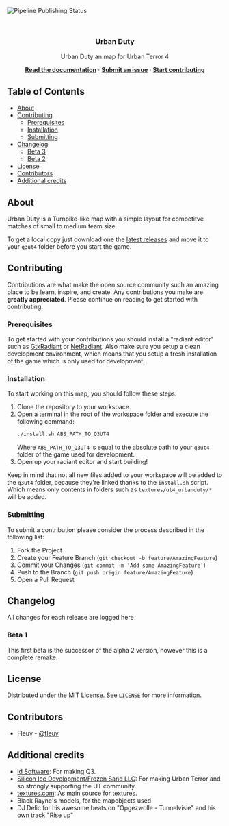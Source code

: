 <!-- badges -->

![Pipeline Publishing Status][badge-publish-status]

<!-- intro -->
<br />
<h3 align="center">Urban Duty</h1>

<p align="center">Urban Duty an map for Urban Terror 4</p>

<p align="center">
    <strong><a href="#about">Read the documentation</a></strong>
    ·
    <strong><a href="//github.com/fleuv/ut4_urbanduty/issues/new">Submit an issue</a></strong>
    ·
    <strong><a href="#contributing">Start contributing</a></strong>
</p>

## Table of Contents

- [About](#about)
- [Contributing](#contributing)
  - [Prerequisites](#prerequisites)
  - [Installation](#installation)
  - [Submitting](#submitting)
- [Changelog](#changelog)
  - [Beta 3](#beta-3)
  - [Beta 2](#beta-2)
- [License](#license)
- [Contributors](#contributors)
- [Additional credits](#additional-credits)

## About

Urban Duty is a Turnpike-like map with a simple layout for competitve matches of small to medium team size.

To get a local copy just download one the [latest releases][latest-release] and move it to your `q3ut4` folder before you start the game.

## Contributing

Contributions are what make the open source community such an amazing place to be learn, inspire, and create. Any contributions you make are **greatly appreciated**. Please continue on reading to get started with contributing.

### Prerequisites

To get started with your contributions you should install a "radiant editor" such as [GtkRadiant][gtkradiant] or [NetRadiant][netradiant]. Also make sure you setup a clean development environment, which means that you setup a fresh installation of the game which is only used for development.

### Installation

To start working on this map, you should follow these steps:

1. Clone the repository to your workspace.
2. Open a terminal in the root of the workspace folder and execute the following command:
   ```sh
   ./install.sh ABS_PATH_TO_Q3UT4
   ```
   Where `ABS_PATH_TO_Q3UT4` is equal to the absolute path to your `q3ut4` folder of the game used for development.
3. Open up your radiant editor and start building!

Keep in mind that not all new files added to your workspace will be added to the `q3ut4` folder, because they're linked thanks to the `install.sh` script. Which means only contents in folders such as `textures/ut4_urbanduty/*` will be added.

### Submitting

To submit a contribution please consider the process described in the following list:

1. Fork the Project
2. Create your Feature Branch (`git checkout -b feature/AmazingFeature`)
3. Commit your Changes (`git commit -m 'Add some AmazingFeature'`)
4. Push to the Branch (`git push origin feature/AmazingFeature`)
5. Open a Pull Request

## Changelog

All changes for each release are logged here

### Beta 1

This first beta is the successor of the alpha 2 version, however this is a complete remake. 

## License

Distributed under the MIT License. See `LICENSE` for more information.

## Contributors

- Fleuv - [@fleuv](//github.com/Fleuv)

## Additional credits

- [id Software][idsoftware]: For making Q3.
- [Silicon Ice Development/Frozen Sand LLC][frozensand]: For making Urban Terror and so strongly supporting the UT community.
- [textures.com][textures]: As main source for textures.
- Black Rayne's models, for the mapobjects used.
- DJ Delic for his awesome beats on "Opgezwolle - Tunnelvisie" and his own track "Rise up"

<!-- links & images -->

[latest-release]: //github.com/fleuv/ut4_urbanduty/releases
[gtkradiant]: //icculus.org/gtkradiant
[netradiant]: //github.com/Garux/netradiant-custom
[idsoftware]: //www.idsoftware.com
[frozensand]: //www.frozensand.com
[textures]: //www.textures.com
[badge-publish-status]: //github.com/Fleuv/ut4_urbanduty/workflows/Publish%20Release/badge.svg

